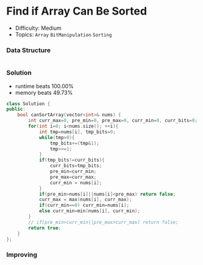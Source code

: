 # Find if Array Can Be Sorted
- Difficulty: Medium
- Topics: `Array` `BitManipulation` `Sorting`

### Data Structure
``` cpp
```

### Solution
- runtime beats 100.00%
- memory beats 49.73%
``` cpp
class Solution {
public:
    bool canSortArray(vector<int>& nums) {
        int curr_max=0, pre_min=0, pre_max=0, curr_min=0, curr_bits=0;
        for(int i=0; i<nums.size(); ++i){
            int tmp=nums[i], tmp_bits=0;
            while(tmp>0){
                tmp_bits+=(tmp&1);
                tmp>>=1;
            }
            if(tmp_bits!=curr_bits){
                curr_bits=tmp_bits;
                pre_min=curr_min;
                pre_max=curr_max;
                curr_min = nums[i];
            }
            if(pre_min>nums[i]||nums[i]<pre_max) return false;
            curr_max = max(nums[i], curr_max);
            if(curr_min==0) curr_min=nums[i];
            else curr_min=min(nums[i], curr_min);
        }
        // if(pre_min>curr_min||pre_max>curr_max) return false;
        return true;
    }
};
```

### Improving
``` cpp
```